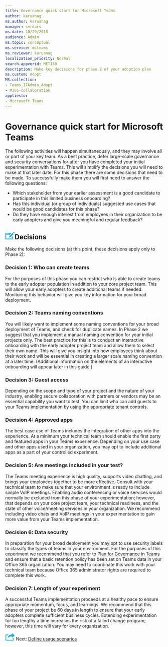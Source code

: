 ```yaml
---
title: Governance quick start for Microsoft Teams
author: karuanag
ms.author: karuanag
manager: serdars
ms.date: 10/29/2018
audience: Admin
ms.topic: conceptual
ms.service: msteams
ms.reviewer: karuanag
localization_priority: Normal
search.appverid: MET150
description: Make key decisions for phase 2 of your adoption plan 
ms.custom: Adopt
MS.collection: 
- Teams_ITAdmin_Adopt
- M365-collaboration
appliesto: 
- Microsoft Teams
---
```



# Governance quick start for Microsoft Teams

The following activities will happen simultaneously, and they may involve all or part of your key team. As a best practice, defer large-scale governance and security conversations for after you have completed your initial experimentation with Teams. This will simplify the decisions you will need to make at that later date. For this phase there are some decisions that need to be made. To successfully make them you will first need to answer the following questions:

- Which stakeholder from your earlier assessment is a good candidate to participate in this limited business onboarding?
- Has this individual (or group of individuals) suggested use cases that would be good candidates for this phase?  
- Do they have enough interest from employees in their organization to be early adopters and give you meaningful and regular feedback? 

## ![Decision Point icon.](media/teams-adoption-decision-icon.png)Decisions

Make the following decisions (at this point, these decisions apply only to Phase 2):

### Decision 1: Who can create teams 

For the purposes of this phase you can restrict who is able to create teams to the early adopter population in addition to your core project team. This will allow your early adopters to create additional teams if needed. Monitoring this behavior will give you key information for your broad deployment.

### Decision 2: Teams naming conventions 

You will likely want to implement some naming conventions for your broad deployment of Teams, and check for duplicate names. In Phase 2 we suggest that you implement a manual naming convention for your initial projects only. The best practice for this is to conduct an interactive onboarding with the early adopter project team and allow them to select their own name. This will give you insight into how employees think about their work and will be essential in creating a larger scale naming convention at a later time. (Additional information on the elements of an interactive onboarding will appear later in this guide.)

### Decision 3: Guest access

Depending on the scope and type of your project and the nature of your industry, enabling secure collaboration with partners or vendors may be an essential capability you want to test. You can limit who can add guests to your Teams implementation by using the appropriate tenant controls. 

### Decision 4: Approved apps

The best case use of Teams includes the integration of other apps into the experience. At a minimum your technical team should enable the first party and featured apps in your Teams experience. Depending on your use case and other apps used in your organization, you may opt to include additional apps as a part of your controlled experiment. 

### Decision 5: Are meetings included in your test? 

The Teams meeting experience is high quality, supports video chatting, and brings your employees together to be more effective. Consult with your technical team to make sure that your environment is ready to include simple VoIP meetings. Enabling audio conferencing or voice services would normally be excluded from this phase of your experimentation; however, that depends on your core project team, your technical readiness, and the state of other voice/meeting services in your organization. We recommend including video chats and VoIP meetings in your experimentation to gain more value from your Teams implementation. 

### Decision 6:  Data security

In preparation for your broad deployment you may opt to use security labels to classify the types of teams in your environment. For the purposes of this experiment we recommend that you refer to [Plan for Governance in Teams](plan-teams-governance.md) and ensure that a basic retention policy has been set on Teams data in your Office 365 organization. You may need to coordinate this work with your technical team because Office 365 administrator rights are required to complete this work.

### Decision 7: Length of your experiment

A successful Teams implementation proceeds at a healthy pace to ensure appropriate momentum, focus, and learnings. We recommend that this phase of your project be 60 days in length to ensure that your early adopters complete sufficient business cycles. Extending experimentation for too lengthy a time increases the risk of a failed change program; however, this time will vary for every organization.  

![Next Steps icon](media/teams-adoption-next-icon.png) Next: [Define usage scenarios](teams-adoption-define-usage-scenarios.md)
